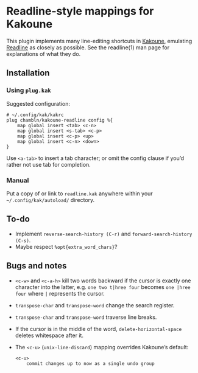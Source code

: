 # Readline-style mappings for Kakoune

This plugin implements many line-editing shortcuts in
[Kakoune](https://kakoune.org), emulating
[Readline](https://tiswww.case.edu/php/chet/readline/rltop.html) as
closely as possible. See the readline(1) man page for explanations of
what they do.

## Installation

### Using `plug.kak`

Suggested configuration:

``` kak
# ~/.config/kak/kakrc
plug chambln/kakoune-readline config %{
    map global insert <tab> <c-n>
    map global insert <s-tab> <c-p>
    map global insert <c-p> <up>
    map global insert <c-n> <down>
}
```

Use `<a-tab>` to insert a tab character; or omit the config clause if
you’d rather not use tab for completion.

### Manual

Put a copy of or link to `readline.kak` anywhere within your
`~/.config/kak/autoload/` directory.

## To-do

  - Implement `reverse-search-history (C-r)` and `forward-search-history
    (C-s)`.
  - Maybe respect `%opt{extra_word_chars}`?

## Bugs and notes

  - `<c-w>` and `<c-a-h>` kill two words backward if the cursor is
    exactly one character into the latter, e.g. `one two t|hree four`
    becomes `one |hree four` where `|` represents the cursor.

  - `transpose-char` and `transpose-word` change the search register.

  - `transpose-char` and `transpose-word` traverse line breaks.

  - If the cursor is in the middle of the word,
    `delete-horizontal-space` deletes whitespace after it.

  - The `<c-u>` (`unix-line-discard`) mapping overrides Kakoune’s
    default:
    
        <c-u>
            commit changes up to now as a single undo group
